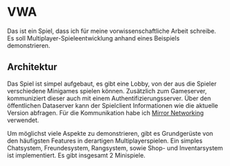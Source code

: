 # VWA
Das ist ein Spiel, dass ich für meine vorwissenschaftliche Arbeit schreibe. Es soll Multiplayer-Spieleentwicklung anhand eines Beispiels demonstrieren.

## Architektur
Das Spiel ist simpel aufgebaut, es gibt eine Lobby, von der aus die Spieler verschiedene Minigames spielen können. Zusätzlich zum Gameserver, kommuniziert dieser auch mit einem Authentifizierungsserver. Über den öffentlichen Dataserver kann der Spielclient Informationen wie die aktuelle Version abfragen.
Für die Kommunikation habe ich [Mirror Networking](https://mirror-networking.com/) verwendet.

Um möglichst viele Aspekte zu demonstrieren, gibt es Grundgerüste von den häufigsten Features in derartigen Multiplayerspielen. Ein simples Chatsystem, Freundesystem, Rangsystem, sowie Shop- und Inventarsystem ist implementiert. Es gibt insgesamt 2 Minispiele.
